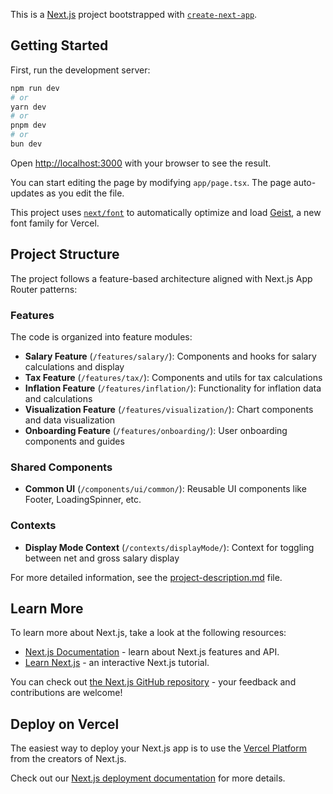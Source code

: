 This is a [Next.js](https://nextjs.org) project bootstrapped with [`create-next-app`](https://nextjs.org/docs/app/api-reference/cli/create-next-app).

## Getting Started

First, run the development server:

```bash
npm run dev
# or
yarn dev
# or
pnpm dev
# or
bun dev
```

Open [http://localhost:3000](http://localhost:3000) with your browser to see the result.

You can start editing the page by modifying `app/page.tsx`. The page auto-updates as you edit the file.

This project uses [`next/font`](https://nextjs.org/docs/app/building-your-application/optimizing/fonts) to automatically optimize and load [Geist](https://vercel.com/font), a new font family for Vercel.

## Project Structure

The project follows a feature-based architecture aligned with Next.js App Router patterns:

### Features

The code is organized into feature modules:

- **Salary Feature** (`/features/salary/`): Components and hooks for salary calculations and display
- **Tax Feature** (`/features/tax/`): Components and utils for tax calculations
- **Inflation Feature** (`/features/inflation/`): Functionality for inflation data and calculations
- **Visualization Feature** (`/features/visualization/`): Chart components and data visualization
- **Onboarding Feature** (`/features/onboarding/`): User onboarding components and guides

### Shared Components

- **Common UI** (`/components/ui/common/`): Reusable UI components like Footer, LoadingSpinner, etc.

### Contexts

- **Display Mode Context** (`/contexts/displayMode/`): Context for toggling between net and gross salary display

For more detailed information, see the [project-description.md](./project-description.md) file.

## Learn More

To learn more about Next.js, take a look at the following resources:

- [Next.js Documentation](https://nextjs.org/docs) - learn about Next.js features and API.
- [Learn Next.js](https://nextjs.org/learn) - an interactive Next.js tutorial.

You can check out [the Next.js GitHub repository](https://github.com/vercel/next.js) - your feedback and contributions are welcome!

## Deploy on Vercel

The easiest way to deploy your Next.js app is to use the [Vercel Platform](https://vercel.com/new?utm_medium=default-template&filter=next.js&utm_source=create-next-app&utm_campaign=create-next-app-readme) from the creators of Next.js.

Check out our [Next.js deployment documentation](https://nextjs.org/docs/app/building-your-application/deploying) for more details.
